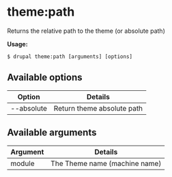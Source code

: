 # theme:path
Returns the relative path to the theme (or absolute path)

**Usage:**
```
$ drupal theme:path [arguments] [options]
```

## Available options
Option | Details
-------|-------------
--absolute | Return theme absolute path

## Available arguments
Argument | Details
---------|-------------
module | The Theme name (machine name)
